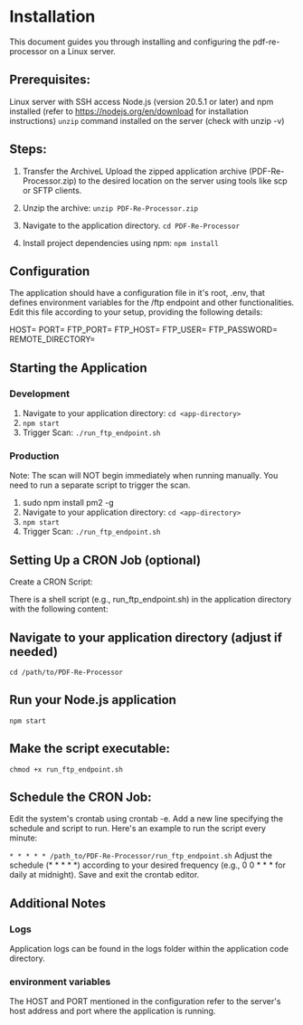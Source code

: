 # Installation

This document guides you through installing and configuring the pdf-re-processor on a Linux server.

## Prerequisites:
Linux server with SSH access
Node.js (version 20.5.1 or later) and npm installed (refer to https://nodejs.org/en/download for installation instructions)
`unzip` command installed on the server (check with unzip -v)

## Steps:
1. Transfer the ArchiveL Upload the zipped application archive (PDF-Re-Processor.zip) to the desired location on the server using tools like scp or SFTP clients.

2. Unzip the archive:
   `unzip PDF-Re-Processor.zip`

3. Navigate to the application directory.
   `cd PDF-Re-Processor`

4. Install project dependencies using npm:
   `npm install`


## Configuration
The application should have a configuration file in it's root, .env, that defines environment variables for the /ftp endpoint and other functionalities. Edit this file according to your setup, providing the following details:

HOST=
PORT=
FTP_PORT=
FTP_HOST=
FTP_USER=
FTP_PASSWORD=
REMOTE_DIRECTORY=

## Starting the Application

### Development
1. Navigate to your application directory:
   `cd <app-directory>`
2. `npm start`
3. Trigger Scan: `./run_ftp_endpoint.sh`


### Production
Note: The scan will NOT begin immediately when running manually. You need to run a separate script to trigger the scan.
1. sudo npm install pm2 -g
2. Navigate to your application directory:
      `cd <app-directory>`
3. `npm start`
4. Trigger Scan: `./run_ftp_endpoint.sh`


## Setting Up a CRON Job (optional)

Create a CRON Script:

There is a shell script (e.g., run_ftp_endpoint.sh) in the application directory with the following content:

## Navigate to your application directory (adjust if needed)
`cd /path/to/PDF-Re-Processor`

## Run your Node.js application
`npm start`

## Make the script executable:
`chmod +x run_ftp_endpoint.sh`


## Schedule the CRON Job:

Edit the system's crontab using crontab -e.
Add a new line specifying the schedule and script to run. Here's an example to run the script every minute:

`* * * * * /path_to/PDF-Re-Processor/run_ftp_endpoint.sh`
Adjust the schedule (* * * * *) according to your desired frequency (e.g., 0 0 * * * for daily at midnight).
Save and exit the crontab editor.

## Additional Notes

### Logs
Application logs can be found in the logs folder within the application code directory.

### environment variables
The HOST and PORT mentioned in the configuration refer to the server's host address and port where the application is running.